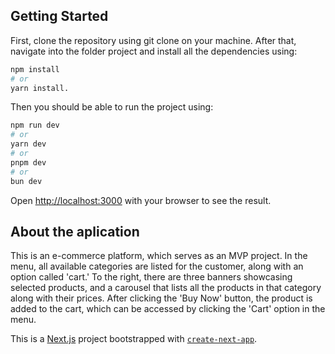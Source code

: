 

## Getting Started

First, clone the repository using git clone on your machine. 
After that, navigate into the folder project and install all the dependencies using: 

```bash
npm install
# or 
yarn install.
```
Then you should be able to run the project using:

```bash
npm run dev
# or
yarn dev
# or
pnpm dev
# or
bun dev
```

Open [http://localhost:3000](http://localhost:3000) with your browser to see the result.

## About the aplication

This is an e-commerce platform, which serves as an MVP project. In the menu, all available categories are listed for the customer, along with an option called 'cart.' To the right, there are three banners showcasing selected products, and a carousel that lists all the products in that category along with their prices. After clicking the 'Buy Now' button, the product is added to the cart, which can be accessed by clicking the 'Cart' option in the menu.

This is a [Next.js](https://nextjs.org/) project bootstrapped with [`create-next-app`](https://github.com/vercel/next.js/tree/canary/packages/create-next-app).
